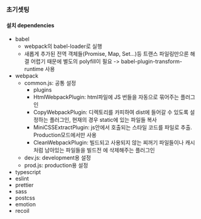 ### 초기셋팅

#### 설치 dependencies

- babel
  - webpack의 babel-loader로 실행
  - 새롭게 추가된 전역 객체들(Promise, Map, Set...)등 트랜스 파일링만으론 해결 어렵기 때문에 별도의
    polyfill이 필요 -> babel-plugin-transform-runtime 사용
- webpack
  - common.js: 공통 설정
    - plugins
    - HtmlWebpackPlugin: html파일에 JS 번들을 자동으로 묶어주는 플러그인
    - CopyWebpackPlugin: 디렉토리를 카피하여 dist에 들어갈 수 있도록 설정하는 플러그인, 현재의 경우
      static에 있는 파일들 복사
    - MiniCSSExtractPlugin: js안에서 호출되는 스타일 코드를 파일로 추출. Production모드에서만 사용
    - CleanWebpackPlugin: 빌드되고 사용되지 않는 찌꺼기 파일들이나 캐시처럼 남아있는 파일들을 빌드전
      에 삭제해주는 플러그인
  - dev.js: development용 설정
  - prod.js: production용 설정
- typescript
- eslint
- prettier
- sass
- postcss
- emotion
- recoil
